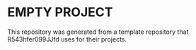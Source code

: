 # EMPTY PROJECT

This repository was generated from a template repository that R543hfer099JJfd uses for their projects.
